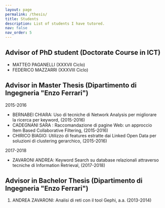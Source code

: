 ```yaml
---
layout: page
permalink: /thesis/
title: Students
description: List of students I have tutored.
nav: false
nav_order: 5
---
```


## Advisor of PhD student (Doctorate Course in ICT)

- MATTEO PAGANELLI (XXXVII Ciclo)
- FEDERICO MAZZARRI (XXXVIII Ciclo)

## Advisor in Master Thesis (Dipartimento di Ingegneria "Enzo Ferrari")


2015-2016
- BERNABEI CHIARA: Uso di tecniche di Network Analysis per migliorare la ricerca per keyword, (2015-2016)
- CADEGNANI SARA : Raccomandazione di pagine Web: un approccio Item Based Collaborative Filtering, (2015-2016)
- CHIRICO BIAGIO: Utilizzo di features estratte dai Linked Open Data per soluzioni di clustering gerarchico, (2015-2016)

2017-2018
- ZAVARONI ANDREA: Keyword Search su database relazionali attraverso tecniche di Information Retrieval, (2017-2018)

## Advisor in Bachelor Thesis (Dipartimento di Ingegneria "Enzo Ferrari")

1.  ANDREA ZAVARONI: Analisi di reti con il tool Gephi, a.a. (2013-2014)

